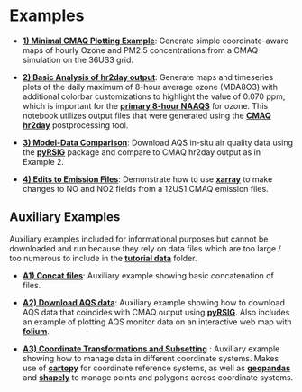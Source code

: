 Examples
========

* __[1) Minimal CMAQ Plotting Example](./examples/01_minimal_cmaq_plotting_example.ipynb)__:  Generate simple coordinate-aware maps of hourly Ozone and PM2.5 concentrations from a CMAQ simulation on the 36US3 grid.

* __[2) Basic Analysis of hr2day output](./examples/02_hr2day_output_analysis_example.ipynb)__: Generate maps and timeseries plots of the daily maximum of 8-hour average ozone (MDA8O3) with additional colorbar customizations to highlight the value of 0.070 ppm, which is important for the __[primary 8-hour NAAQS](https://www.epa.gov/criteria-air-pollutants/naaqs-table)__ for ozone. This notebook utilizes output files that were generated using the __[CMAQ hr2day](https://github.com/USEPA/CMAQ/tree/main/POST/hr2day)__ postprocessing tool.

* __[3) Model-Data Comparison](./examples/03_model_monitor_comparison.ipynb)__: Download AQS in-situ air quality data using the __[pyRSIG](https://barronh.github.io/pyrsig/)__ package and compare to CMAQ hr2day output as in Example 2.

* __[4) Edits to Emission Files](./examples/04_cmaq_emission_inputs.ipynb)__: Demonstrate how to use __[xarray](https://docs.xarray.dev/en/stable/)__ to make changes to NO and NO2 fields from a 12US1 CMAQ emission files.

Auxiliary Examples
------------------

Auxiliary examples included for informational purposes but cannot be downloaded and run because they rely on data files which are too large / too numerous to include in the __[tutorial data](./examples/tutorial_data)__ folder.

* __[A1) Concat files](./examples/A1_concat_files.ipynb)__: Auxiliary example showing basic concatenation of files.

* __[A2) Download AQS data](./examples/A2_aqs_download_pyrsig.ipynb)__: Auxiliary example showing how to download AQS data that coincides with CMAQ output using __[pyRSIG](https://github.com/barronh/pyrsig)__. Also includes an example of plotting AQS monitor data on an interactive web map with __[folium](https://python-visualization.github.io/folium/latest/#)__.

* __[A3) Coordinate Transformations and Subsetting](./examples/A3_coordinate_transformation_subsetting.ipynb)__ : Auxiliary example showing how to manage data in different coordinate systems. Makes use of __[cartopy](https://scitools.org.uk/cartopy/docs/latest/)__ for coordinate reference systems, as well as __[geopandas](https://geopandas.org/en/stable/)__ and __[shapely](https://shapely.readthedocs.io/en/stable/manual.html)__ to manage points and polygons across coordinate systems.